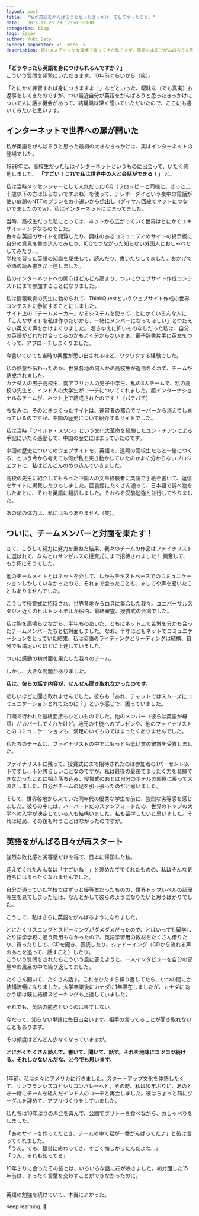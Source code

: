 ```yaml
---
layout: post
title:  "私が英語をがんばろうと思ったきっかけ、そしてやったこと。"
date:   2015-11-23 23:12:50 +0100
categories: blog
tags: Essay
author: Yuki Sato
excerpt_separator: <!--more-->
description: 超ドメスティックな環境で育ってきた私ですが、英語を本気でがんばろうと思うようになったのはある体験がきっかけでした。
---
```


<b>「どうやったら英語を身につけられるんですか？」</b><br>
こういう質問を頻繁にいただきます。10年前ぐらいから（笑）。<!--more-->

「とにかく練習すれば身につきますよ！」などといった、曖昧な（でも真実）お返事をしてきたのですが、つい最近自分が英語をがんばろうと思ったきっかけについて人に話す機会があって、結構興味深く聞いていただいたので、ここにも書いてみたいと思います。

## インターネットで世界への扉が開いた
私が英語をがんばろうと思った最初の大きなきっかけは、実はインターネットの登場でした。

1998年に、高校生だった私はインターネットというものに出会って、いたく感動しました。 **「すごい！これで私は世界中の人と会話ができる！」** と。

私は当時メッセンジャーとして人気だったICQ（フロッピーと同様に、きっと二十歳以下の方は知らないですよね）を使って、テレホーダイという夜中の電話が使い放題のNTTのプランをお小遣いから捻出し（ダイヤル回線でネットにつないでましたのでw）、私はインターネットにはまってました。

当時、高校生だった私にとっては、ネットから広がっていく世界はとにかくエキサイティングなものでした。  
色々な英語のサイトを閲覧したり、興味のあるコミュニティのサイトの掲示板に自分の意見を書き込んでみたり、ICQでつながった知らない外国人とおしゃべりしてみたり…。  
学校で習った英語の知識を駆使して、読んだり、書いたりしてました。おかげで英語の読み書きが上達しました。

私のインターネットへの関心はどんどん高まり、ついにウェブサイト作成コンテストにまで参加することになりました。

私は情報教育の先生に勧められて、ThinkQuestというウェブサイト作成の世界コンテストに参加することにしました。  
サイト上の「チームメーカー」なるシステムを使って、とにかくいろんな人に「こんなサイトを私は作りたいから、一緒にメンバーになってほしい」とつたえない英文で声をかけまくりました。
若さゆえに怖いものなしだった私は、自分の英語がどれだけ合ってるのかもよく分からないまま、電子辞書片手に英文をつくって、アプローチしまくりました。

今書いていても当時の興奮が思い出されるほど、ワクワクする経験でした。

私の熱意が伝わったのか、世界各地の何人かの高校生が返信をくれて、チームが結成されました。  
カナダ人の男子高校生、南アフリカ人の男子中学生、私の3人チームで、私の高校の先生と、インド人の大学生がコーチについてくれました。超インターナショナルなチームが、ネット上で結成されたのです！（パチパチ）

ちなみに、そのときつくったサイトは、運営者の都合でサーバーから消えてしまっているのですが、中国の歴史について紹介するサイトでした。

私は当時『ワイルド・スワン』という文化大革命を経験したユン・チアンによる手記にいたく感動して、中国の歴史にはまっていたのです。

中国の歴史についてのウェブサイトを、英語で、遠隔の高校生たちと一緒につくる、という今から考えても何が私を突き動かしていたのかよく分からないプロジェクトに、私はどんどんのめり込んでいきました。

高校の先生に紹介してもらった中国人の文革経験者に英語で手紙を書いて、返信をサイトに掲載したりもしました。図書館にたくさん通って、日本語で調べ物をしたあとに、それを英語に翻訳しました。それらを受験勉強と並行してやりました。

あの頃の体力は、私にはもうありません（笑）。

## ついに、チームメンバーと対面を果たす！
さて、こうして努力に努力を重ねた結果、我々のチームの作品はファイナリストに選ばれて、なんとロサンゼルスの授賞式にまで招待されました！ 興奮して、もう死にそうでした。

他のチームメイトとはネットを介して、しかもテキストベースでのコミュニケーションしかしていなかったので、それまで会ったことも、ましてや声を聞いたこともありませんでした。

こうして授賞式に招待され、世界各地からロスに集合した我々。ユニバーサルスタジオ近くのヒルトンホテルが宿泊、最終審査、授賞式の会場でした。

私は胸を高鳴らせながら、半年ものあいだ、ともにネット上で苦労を分かち合ったチームメンバーたちと初対面しました。なお、半年ほどもネットでコミュニケーションをとっていた結果、私は英語のライティングとリーディングは結構、自分でも満足いくほどに上達していました。

ついに感動の初対面を果たした我々のチーム。

しかし、大きな問題がありました。

<b>私は、彼らの話す内容が、ぜんぜん聞き取れなかったのです。</b>

悲しいほどに聞き取れませんでした。彼らも「あれ、チャットではスムーズにコミュニケーションとれてたのに？」という感じで、困っていました。

口頭で行われた最終面接もひどいものでした。他のメンバー（彼らは英語が母語）がカバーしてくれたけど。地元の生徒へのプレゼンや、他のファイナリストとのコミュニケーションも、満足のいくものではまったくありませんでした。

私たちのチームは、ファイナリストの中ではもっとも低い賞の銀賞を受賞しました。

ファイナリストに残って、授賞式にまで招待されたのは参加者の1パーセント以下ですし、十分誇らしいことなのですが、私は最後の最後でまったく力を発揮できなかったことに相当落ち込み、授賞式のあとは自分のホテルの部屋に戻って大泣きしました。自分がチームの足を引っ張ったのだと思いました。

そして、世界各地から来ていた同年代の優秀な学生を前に、強烈な劣等感を感じました。彼らの中には、ハーバードだのスタンフォードだの、世界のトップの大学への入学が決定している人も結構いました。私も留学したいと思いました。それは結局、その後も叶うことはなかったのですが。

## 英語をがんばる日々が再スタート
強烈な敗北感と劣等感だけを得て、日本に帰国した私。

迎えてくれたみんなは「すごいね！」と褒めたててくれたものの、私はそんな気持ちにはまったくなれませんでした。

自分が通っていた学校ではずっと優等生だったものの、世界トップレベルの超優等生を見てしまった私は、なんとかして彼らのようになりたいと思うばかりでした。

こうして、私はさらに英語をがんばるようになりました。

とにかくリスニングとスピーキングがダメダメだったので、とはいっても留学したり語学学校に通う費用もなかったので、英語学習用の教材をたくさん借りたり、買ったりして、CDを聞き、音読したり、シャドーイング（CDから流れる声のあとを追って、話すこと）したり。  
こういう質問をされたらこういう風に答えようと、一人インタビューを自分の部屋やお風呂の中で繰り返してました。

たくさん聞いて、たくさん話す。これをひたすら繰り返してたら、いつの間にか結構流暢になりました。大学卒業後にカナダに1年滞在しましたが、カナダに向かう頃は既に結構スピーキングも上達していました。

それでも、英語の勉強というのは果てしない。

今だって、知らない単語に毎日出会います。相手の言ってることが聞き取れないこともあります。

その頻度はどんどん少なくなっていますが。

**とにかくたくさん読んで、書いて、聞いて、話す。それを地味にコツコツ続ける。それしかないんだな、と今でも思います。**

<br>
1年前、私は久々にアメリカに行きました。スタートアップ文化を体感したくて、サンフランシスコとシリコンバレーへと。その時、私は10年ぶりに、あのとき一緒にチームを組んだインド人のコーチと再会しました。彼はちょっと前にグーグルを辞めて、アプリづくりをしていました。

私たちは10年ぶりの再会を喜んで、公園でブリトーを食べながら、おしゃべりをしました。

「あのサイトを作ってたとき、チームの中で君が一番がんばってたよ」と彼は言ってくれました。  
「うん。でも、銀賞に終わってさ、すごく悔しかったんだよね…」  
「うん、それも知ってる」

10年ぶりに会ったその彼とは、いろいろな話に花が咲きました。初対面した15年前は、まったく言葉を交わすことができなかったのに。

<br>
英語の勉強を続けていて、本当によかった。

Keep learning. 🙂
